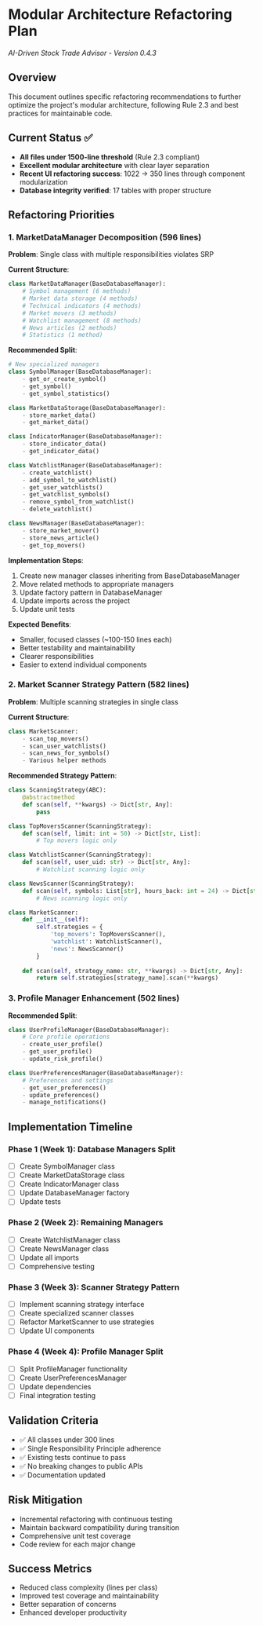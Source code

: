 # Modular Architecture Refactoring Plan
*AI-Driven Stock Trade Advisor - Version 0.4.3*

## Overview
This document outlines specific refactoring recommendations to further optimize the project's modular architecture, following Rule 2.3 and best practices for maintainable code.

## Current Status ✅
- **All files under 1500-line threshold** (Rule 2.3 compliant)
- **Excellent modular architecture** with clear layer separation
- **Recent UI refactoring success**: 1022 → 350 lines through component modularization
- **Database integrity verified**: 17 tables with proper structure

## Refactoring Priorities

### 1. MarketDataManager Decomposition (596 lines)
**Problem**: Single class with multiple responsibilities violates SRP

**Current Structure**:
```python
class MarketDataManager(BaseDatabaseManager):
    # Symbol management (6 methods)
    # Market data storage (4 methods)  
    # Technical indicators (4 methods)
    # Market movers (3 methods)
    # Watchlist management (8 methods)
    # News articles (2 methods)
    # Statistics (1 method)
```

**Recommended Split**:
```python
# New specialized managers
class SymbolManager(BaseDatabaseManager):
    - get_or_create_symbol()
    - get_symbol()
    - get_symbol_statistics()

class MarketDataStorage(BaseDatabaseManager):
    - store_market_data()
    - get_market_data()

class IndicatorManager(BaseDatabaseManager):
    - store_indicator_data()
    - get_indicator_data()

class WatchlistManager(BaseDatabaseManager):
    - create_watchlist()
    - add_symbol_to_watchlist()
    - get_user_watchlists()
    - get_watchlist_symbols()
    - remove_symbol_from_watchlist()
    - delete_watchlist()

class NewsManager(BaseDatabaseManager):
    - store_market_mover()
    - store_news_article()
    - get_top_movers()
```

**Implementation Steps**:
1. Create new manager classes inheriting from BaseDatabaseManager
2. Move related methods to appropriate managers
3. Update factory pattern in DatabaseManager
4. Update imports across the project
5. Update unit tests

**Expected Benefits**:
- Smaller, focused classes (~100-150 lines each)
- Better testability and maintainability
- Clearer responsibilities
- Easier to extend individual components

### 2. Market Scanner Strategy Pattern (582 lines)
**Problem**: Multiple scanning strategies in single class

**Current Structure**:
```python
class MarketScanner:
    - scan_top_movers()
    - scan_user_watchlists()
    - scan_news_for_symbols()
    - Various helper methods
```

**Recommended Strategy Pattern**:
```python
class ScanningStrategy(ABC):
    @abstractmethod
    def scan(self, **kwargs) -> Dict[str, Any]:
        pass

class TopMoversScanner(ScanningStrategy):
    def scan(self, limit: int = 50) -> Dict[str, List]:
        # Top movers logic only

class WatchlistScanner(ScanningStrategy):
    def scan(self, user_uid: str) -> Dict[str, Any]:
        # Watchlist scanning logic only

class NewsScanner(ScanningStrategy):
    def scan(self, symbols: List[str], hours_back: int = 24) -> Dict[str, List]:
        # News scanning logic only

class MarketScanner:
    def __init__(self):
        self.strategies = {
            'top_movers': TopMoversScanner(),
            'watchlist': WatchlistScanner(),
            'news': NewsScanner()
        }
    
    def scan(self, strategy_name: str, **kwargs) -> Dict[str, Any]:
        return self.strategies[strategy_name].scan(**kwargs)
```

### 3. Profile Manager Enhancement (502 lines)
**Recommended Split**:
```python
class UserProfileManager(BaseDatabaseManager):
    # Core profile operations
    - create_user_profile()
    - get_user_profile()
    - update_risk_profile()

class UserPreferencesManager(BaseDatabaseManager):
    # Preferences and settings
    - get_user_preferences()
    - update_preferences()
    - manage_notifications()
```

## Implementation Timeline

### Phase 1 (Week 1): Database Managers Split
- [ ] Create SymbolManager class
- [ ] Create MarketDataStorage class  
- [ ] Create IndicatorManager class
- [ ] Update DatabaseManager factory
- [ ] Update tests

### Phase 2 (Week 2): Remaining Managers
- [ ] Create WatchlistManager class
- [ ] Create NewsManager class
- [ ] Update all imports
- [ ] Comprehensive testing

### Phase 3 (Week 3): Scanner Strategy Pattern
- [ ] Implement scanning strategy interface
- [ ] Create specialized scanner classes
- [ ] Refactor MarketScanner to use strategies
- [ ] Update UI components

### Phase 4 (Week 4): Profile Manager Split
- [ ] Split ProfileManager functionality
- [ ] Create UserPreferencesManager
- [ ] Update dependencies
- [ ] Final integration testing

## Validation Criteria
- ✅ All classes under 300 lines
- ✅ Single Responsibility Principle adherence
- ✅ Existing tests continue to pass
- ✅ No breaking changes to public APIs
- ✅ Documentation updated

## Risk Mitigation
- Incremental refactoring with continuous testing
- Maintain backward compatibility during transition
- Comprehensive unit test coverage
- Code review for each major change

## Success Metrics
- Reduced class complexity (lines per class)
- Improved test coverage and maintainability
- Better separation of concerns
- Enhanced developer productivity 
